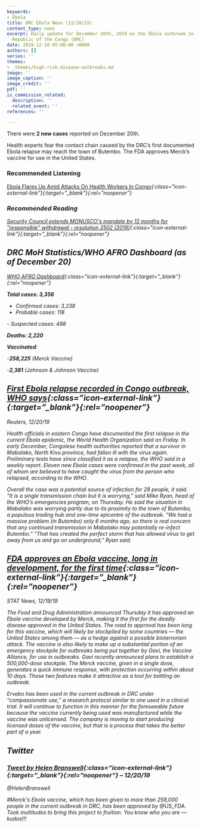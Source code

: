 ```yaml
---
keywords:
- Ebola
title: DRC Ebola News (12/20/19)
content_type: news
excerpt: Daily update for December 20th, 2019 on the Ebola outbreak in eastern Democratic
  Republic of the Congo (DRC)
date: 2019-12-20 05:00:00 +0000
authors: []
series: ''
themes:
- _themes/high-risk-disease-outbreaks.md
image: ''
image_caption: ''
image_credit: ''
pdf: ''
is_commission_related:
  description: ''
  related_event: ''
references: ''

---
```

There were **2 new cases** reported on December 20th.

Health experts fear the contact chain caused by the DRC’s first documented Ebola relapse may reach the town of Butembo. The FDA approves Merck’s vaccine for use in the United States.

### Recommended Listening 

[Ebola Flares Up Amid Attacks On Health Workers In Congo](https://one.npr.org/?sharedMediaId=790077784:790077785)<i/>{:class=”icon-external-link”}{:target=”_blank”}{:rel=”noopener”}

### Recommended Reading 

[Security Council extends MONUSCO's mandate by 12 months for "responsible" withdrawal - resolution 2502 (2019)](https://reliefweb.int/report/democratic-republic-congo/rdc-le-conseil-de-s-curit-proroge-de-12-mois-le-mandat-de-la)<i/>{:class=”icon-external-link”}{:target=”_blank”}{:rel=”noopener”}

## DRC MoH Statistics/WHO AFRO Dashboard (as of December 20)

[WHO AFRO Dashboard](http://who.maps.arcgis.com/apps/opsdashboard/index.html#/e70c3804f6044652bc37cce7d8fcef6c)<i/>{:class=”icon-external-link”}{:target=”_blank”}{:rel=”noopener”}

**Total cases: 3,356**  
 - Confirmed cases: 3,238  
 - Probable cases: 118

\- Suspected cases: 488

**Deaths: 2,220**

**Vaccinated**:

\-**258,225** (Merck Vaccine)

\-**2,381** (Johnson & Johnson Vaccine)

## [First Ebola relapse recorded in Congo outbreak, WHO says](https://www.reuters.com/article/us-health-ebola-congo/first-ebola-relapse-recorded-in-congo-outbreak-who-says-idUSKBN1YO1CQ)<i/>{:class=”icon-external-link”}{:target=”_blank”}{:rel=”noopener”}

_Reuters, 12/20/19_

Health officials in eastern Congo have documented the first relapse in the current Ebola epidemic, the World Health Organization said on Friday. In early December, Congolese health authorities reported that a survivor in Mabalako, North Kivu province, had fallen ill with the virus again. Preliminary tests have since classified it as a relapse, the WHO said in a weekly report. Eleven new Ebola cases were confirmed in the past week, all of whom are believed to have caught the virus from the person who relapsed, according to the WHO.

Overall the case was a potential source of infection for 28 people, it said. “It is a single transmission chain but it is worrying,” said Mike Ryan, head of the WHO’s emergencies program, on Thursday. He said the situation in Mabalako was worrying partly due to its proximity to the town of Butembo, a populous trading hub and one-time epicentre of the outbreak. “We had a massive problem (in Butembo) only 6 months ago, so there is real concern that any continued transmission in Mabalako may potentially re-infect Butembo.” “That has created the perfect storm that has allowed virus to get away from us and go on underground,” Ryan said.

## [FDA approves an Ebola vaccine, long in development, for the first time](https://www.statnews.com/2019/12/19/fda-approves-an-ebola-vaccine-long-in-development-for-the-first-time/)<i/>{:class=”icon-external-link”}{:target=”_blank”}{:rel=”noopener”}

_STAT News, 12/19/19_

The Food and Drug Administration announced Thursday it has approved an Ebola vaccine developed by Merck, making it the first for the deadly disease approved in the United States. The road to approval has been long for this vaccine, which will likely be stockpiled by some countries — the United States among them — as a hedge against a possible bioterrorism attack. The vaccine is also likely to make up a substantial portion of an emergency stockpile for outbreaks being put together by Gavi, the Vaccine Alliance, for use in outbreaks. Gavi recently announced plans to establish a 500,000-dose stockpile. The Merck vaccine, given in a single dose, generates a quick immune response, with protection occurring within about 10 days. Those two features make it attractive as a tool for battling an outbreak.

Ervebo has been used in the current outbreak in DRC under “compassionate use,” a research protocol similar to one used in a clinical trial. It will continue to function in this manner for the foreseeable future because the vaccine currently being used was manufactured while the vaccine was unlicensed. The company is moving to start producing licensed doses of the vaccine, but that is a process that takes the better part of a year.

## Twitter

### [Tweet by Helen Branswell](https://twitter.com/HelenBranswell/status/1207885888308555781)<i/>{:class=”icon-external-link”}{:target=”_blank”}{:rel=”noopener”} – 12/20/19

@HelenBranswell

\#Merck's Ebola vaccine, which has been given to more than 258,000 people in the current outbreak in DRC, has been approved by @US_FDA. Took multitudes to bring this project to fruition. You know who you are — kudos!!!
